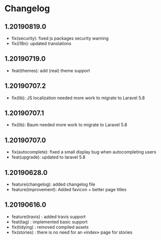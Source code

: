 # Changelog

## 1.20190819.0

- fix(security): fixed js packages security warning
- fix(i18n): updated translations

## 1.20190719.0

- feat(themes): add (real) theme support

## 1.20190707.2

- fix(lib): JS localization needed more work to migrate to Laravel 5.8

## 1.20190707.1

- fix(lib): Baum needed more work to migrate to Laravel 5.8

## 1.20190707.0

- fix(autocomplete): fixed a small display bug when autocompleting users
- feat(upgrade): updated to laravel 5.8

## 1.20190628.0

- feature(changelog): added changelog file
- feature(improvement): Added favicon + better page titles

## 1.20190616.0

- feature(travis) : added travis support
- feat(tag) : implemented basic support
- fix(tidying) : removed compiled assets
- fix(stories) : there is no need for an «index» page for stories